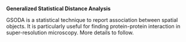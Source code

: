 **Generalized Statistical Distance Analysis**

GSODA is a statistical technique to report association between spatial objects. It is particularly useful for finding protein-protein interaction in super-resolution microscopy.
More details to follow.

